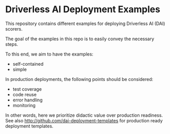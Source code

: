 # Driverless AI Deployment Examples

This repository contains different examples for deploying Driverless AI (DAI) scorers.

The goal of the examples in this repo is to easily convey the necessary steps.

To this end, we aim to have the examples:
 - self-contained
 - simple

In production deployments, the following points should be considered:
 - test coverage
 - code reuse
 - error handling
 - monitoring

In other words, here we prioritize didactic value over production readiness.
See also http://github.com/dai-deployment-templates for production ready deployment
templates.


